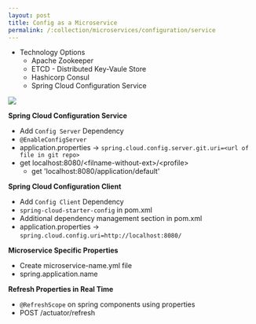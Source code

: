 ```yaml
---
layout: post
title: Config as a Microservice
permalink: /:collection/microservices/configuration/service
---
```


- Technology Options 
  - Apache Zookeeper
  - ETCD - Distributed Key-Vaule Store
  - Hashicorp Consul
  - Spring Cloud Configuration Service

![]({{site.cdn}}/webservices/microservices/spring-cloud-config-server.png)

**Spring Cloud Configuration Service**
- Add `Config Server` Dependency
- `@EnableConfigServer`
- application.properties -> `spring.cloud.config.server.git.uri=<url of file in git repo>`
- get localhost:8080/\<filname-without-ext>/\<profile>
  - get 'localhost:8080/application/default'

**Spring Cloud Configuration Client**
- Add `Config Client` Dependency
- `spring-cloud-starter-config` in pom.xml
- Additional dependency management section in pom.xml
- application.properties -> `spring.cloud.config.uri=http://localhost:8080/` 

**Microservice Specific Properties**
- Create microservice-name.yml file
- spring.application.name

**Refresh Properties in Real Time**
- `@RefreshScope` on spring components using properties
- POST /actuator/refresh
